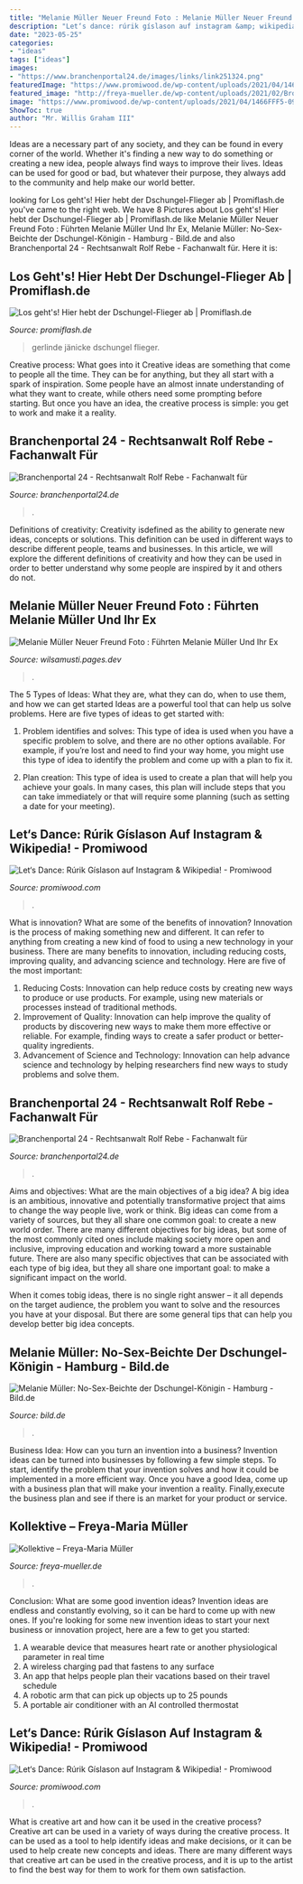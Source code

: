 ```yaml
---
title: "Melanie Müller Neuer Freund Foto : Melanie Müller Neuer Freund Foto : Führten Melanie Müller Und Ihr Ex"
description: "Let‘s dance: rúrik gíslason auf instagram &amp; wikipedia!"
date: "2023-05-25"
categories:
- "ideas"
tags: ["ideas"]
images:
- "https://www.branchenportal24.de/images/links/link251324.png"
featuredImage: "https://www.promiwood.de/wp-content/uploads/2021/04/1466FFF5-0940-41F4-ABF1-5C27D3B34926-1152x648.jpeg"
featured_image: "http://freya-mueller.de/wp-content/uploads/2021/02/Broschüre-Vergissmeinnicht-Kollektiv-Rekie_art-1536x862.jpg"
image: "https://www.promiwood.de/wp-content/uploads/2021/04/1466FFF5-0940-41F4-ABF1-5C27D3B34926.jpeg"
ShowToc: true
author: "Mr. Willis Graham III"
---
```



Ideas are a necessary part of any society, and they can be found in every corner of the world. Whether it's finding a new way to do something or creating a new idea, people always find ways to improve their lives. Ideas can be used for good or bad, but whatever their purpose, they always add to the community and help make our world better.

	

		
looking for Los geht&#039;s! Hier hebt der Dschungel-Flieger ab | Promiflash.de you've came to the right web. We have 8 Pictures about Los geht&#039;s! Hier hebt der Dschungel-Flieger ab | Promiflash.de like Melanie Müller Neuer Freund Foto : Führten Melanie Müller Und Ihr Ex, Melanie Müller: No-Sex-Beichte der Dschungel-Königin - Hamburg - Bild.de and also Branchenportal 24 - Rechtsanwalt Rolf Rebe - Fachanwalt für. Here it is:
		
    
## Los Geht&#039;s! Hier Hebt Der Dschungel-Flieger Ab | Promiflash.de

<img loading=lazy src="https://content4.promiflash.de/article-images/video_480/michael-wendler-und-gerlinde-jaenicke.jpg" onerror="this.onerror=null;this.src='https://tse2.mm.bing.net/th?id=OIP.i3kjWMl-bWdJJmK3aWzdTQHaEK&amp;pid=15.1';" alt="Los geht&#039;s! Hier hebt der Dschungel-Flieger ab | Promiflash.de">

_Source: promiflash.de_

>gerlinde jänicke dschungel flieger. 

	

Creative process: What goes into it
Creative ideas are something that come to people all the time. They can be for anything, but they all start with a spark of inspiration. Some people have an almost innate understanding of what they want to create, while others need some prompting before starting. But once you have an idea, the creative process is simple: you get to work and make it a reality.

    
## Branchenportal 24 - Rechtsanwalt Rolf Rebe - Fachanwalt Für

<img loading=lazy src="https://www.branchenportal24.de/images/links/link251324.png" onerror="this.onerror=null;this.src='https://tse2.mm.bing.net/th?id=OIP.5o5s-sfEV81o_TCye3PEgQAAAA&amp;pid=15.1';" alt="Branchenportal 24 - Rechtsanwalt Rolf Rebe - Fachanwalt für">

_Source: branchenportal24.de_

>. 

	

Definitions of creativity:
Creativity isdefined as the ability to generate new ideas, concepts or solutions. This definition can be used in different ways to describe different people, teams and businesses. In this article, we will explore the different definitions of creativity and how they can be used in order to better understand why some people are inspired by it and others do not.

    
## Melanie Müller Neuer Freund Foto : Führten Melanie Müller Und Ihr Ex

<img loading=lazy src="https://www.ok-magazin.de/sites/default/files/styles/facebook/public/media/gallery/2020/07/06/melanie-mueller-2.jpg?itok=YcOUMMMp" onerror="this.onerror=null;this.src='https://tse2.mm.bing.net/th?id=OIP.4tQBhjuFtcSP48LwlwLwRQHaEK&amp;pid=15.1';" alt="Melanie Müller Neuer Freund Foto : Führten Melanie Müller Und Ihr Ex">

_Source: wilsamusti.pages.dev_

>. 

	

The 5 Types of Ideas: What they are, what they can do, when to use them, and how we can get started
Ideas are a powerful tool that can help us solve problems. Here are five types of ideas to get started with:
1. Problem identifies and solves: This type of idea is used when you have a specific problem to solve, and there are no other options available. For example, if you’re lost and need to find your way home, you might use this type of idea to identify the problem and come up with a plan to fix it.

2. Plan creation: This type of idea is used to create a plan that will help you achieve your goals. In many cases, this plan will include steps that you can take immediately or that will require some planning (such as setting a date for your meeting).


    
## Let‘s Dance: Rúrik Gíslason Auf Instagram &amp; Wikipedia! - Promiwood

<img loading=lazy src="https://www.promiwood.de/wp-content/uploads/2021/04/1466FFF5-0940-41F4-ABF1-5C27D3B34926-1152x648.jpeg" onerror="this.onerror=null;this.src='https://tse1.mm.bing.net/th?id=OIP.RZRi29HdFBICh6e_RONmegHaEK&amp;pid=15.1';" alt="Let‘s Dance: Rúrik Gíslason auf Instagram &amp; Wikipedia! - Promiwood">

_Source: promiwood.com_

>. 

	

What is innovation? What are some of the benefits of innovation?
Innovation is the process of making something new and different. It can refer to anything from creating a new kind of food to using a new technology in your business. There are many benefits to innovation, including reducing costs, improving quality, and advancing science and technology. Here are five of the most important: 
1. Reducing Costs: Innovation can help reduce costs by creating new ways to produce or use products. For example, using new materials or processes instead of traditional methods.
2. Improvement of Quality: Innovation can help improve the quality of products by discovering new ways to make them more effective or reliable. For example, finding ways to create a safer product or better-quality ingredients.
3. Advancement of Science and Technology: Innovation can help advance science and technology by helping researchers find new ways to study problems and solve them.

    
## Branchenportal 24 - Rechtsanwalt Rolf Rebe - Fachanwalt Für

<img loading=lazy src="http://www.branchenportal24.de/images/links/link1111.jpg" onerror="this.onerror=null;this.src='https://tse3.mm.bing.net/th?id=OIP.gXPb3vAS0RXiX4ayVZMRGwHaCq&amp;pid=15.1';" alt="Branchenportal 24 - Rechtsanwalt Rolf Rebe - Fachanwalt für">

_Source: branchenportal24.de_

>. 

	

Aims and objectives: What are the main objectives of a big idea?
A big idea is an ambitious, innovative and potentially transformative project that aims to change the way people live, work or think. Big ideas can come from a variety of sources, but they all share one common goal: to create a new world order.
There are many different objectives for big ideas, but some of the most commonly cited ones include making society more open and inclusive, improving education and working toward a more sustainable future. There are also many specific objectives that can be associated with each type of big idea, but they all share one important goal: to make a significant impact on the world.



When it comes tobig ideas, there is no single right answer – it all depends on the target audience, the problem you want to solve and the resources you have at your disposal. But there are some general tips that can help you develop better big idea concepts.

    
## Melanie Müller: No-Sex-Beichte Der Dschungel-Königin - Hamburg - Bild.de

<img loading=lazy src="https://bilder.bild.de/fotos-skaliert/die-wollnys-39204131-36402288/3,w=1280,c=0.bild.jpg" onerror="this.onerror=null;this.src='https://tse4.mm.bing.net/th?id=OIP.06LmRH1ZsV0MrcZFHFuP9gHaEK&amp;pid=15.1';" alt="Melanie Müller: No-Sex-Beichte der Dschungel-Königin - Hamburg - Bild.de">

_Source: bild.de_

>. 

	

Business Idea: How can you turn an invention into a business?
Invention ideas can be turned into businesses by following a few simple steps. To start, identify the problem that your invention solves and how it could be implemented in a more efficient way. Once you have a good Idea, come up with a business plan that will make your invention a reality. Finally,execute the business plan and see if there is an market for your product or service.

    
## Kollektive – Freya-Maria Müller

<img loading=lazy src="http://freya-mueller.de/wp-content/uploads/2021/02/Broschüre-Vergissmeinnicht-Kollektiv-Rekie_art-1536x862.jpg" onerror="this.onerror=null;this.src='https://tse3.mm.bing.net/th?id=OIP.PcQAvx8mF0XW36XYz0KIUAHaEK&amp;pid=15.1';" alt="Kollektive – Freya-Maria Müller">

_Source: freya-mueller.de_

>. 

	

Conclusion: What are some good invention ideas?
Invention ideas are endless and constantly evolving, so it can be hard to come up with new ones. If you're looking for some new invention ideas to start your next business or innovation project, here are a few to get you started: 
1. A wearable device that measures heart rate or another physiological parameter in real time 
2. A wireless charging pad that fastens to any surface 
3. An app that helps people plan their vacations based on their travel schedule 
4. A robotic arm that can pick up objects up to 25 pounds 
5. A portable air conditioner with an AI controlled thermostat 

    
## Let‘s Dance: Rúrik Gíslason Auf Instagram &amp; Wikipedia! - Promiwood

<img loading=lazy src="https://www.promiwood.de/wp-content/uploads/2021/04/1466FFF5-0940-41F4-ABF1-5C27D3B34926.jpeg" onerror="this.onerror=null;this.src='https://tse2.mm.bing.net/th?id=OIP.amjkQQA5f9ny5ADig1iCNQHaEK&amp;pid=15.1';" alt="Let‘s Dance: Rúrik Gíslason auf Instagram &amp; Wikipedia! - Promiwood">

_Source: promiwood.com_

>. 

	

What is creative art and how can it be used in the creative process?
Creative art can be used in a variety of ways during the creative process. It can be used as a tool to help identify ideas and make decisions, or it can be used to help create new concepts and ideas. There are many different ways that creative art can be used in the creative process, and it is up to the artist to find the best way for them to work for them own satisfaction.

